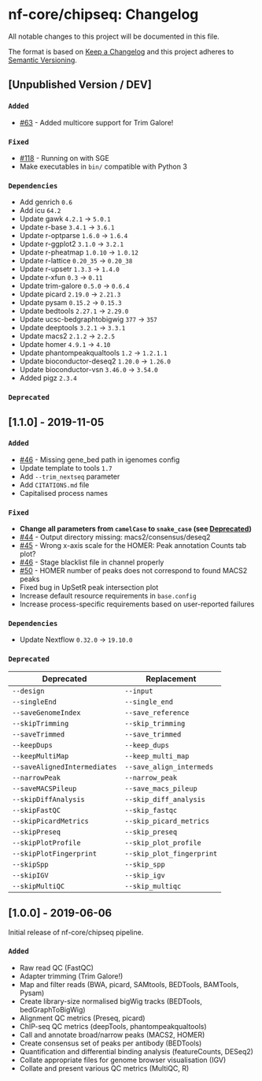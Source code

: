 # nf-core/chipseq: Changelog

All notable changes to this project will be documented in this file.

The format is based on [Keep a Changelog](http://keepachangelog.com/en/1.0.0/)
and this project adheres to [Semantic Versioning](http://semver.org/spec/v2.0.0.html).

## [Unpublished Version / DEV]

### `Added`

* [#63](https://github.com/nf-core/atacseq/issues/63) - Added multicore support for Trim Galore!

### `Fixed`

* [#118](https://github.com/nf-core/chipseq/issues/118) - Running on with SGE
* Make executables in `bin/` compatible with Python 3

### `Dependencies`

* Add genrich `0.6`
* Add icu `64.2`
* Update gawk `4.2.1` -> `5.0.1`
* Update r-base `3.4.1` -> `3.6.1`
* Update r-optparse `1.6.0` -> `1.6.4`
* Update r-ggplot2 `3.1.0` -> `3.2.1`
* Update r-pheatmap `1.0.10` -> `1.0.12`
* Update r-lattice `0.20_35` -> `0.20_38`
* Update r-upsetr `1.3.3` -> `1.4.0`
* Update r-xfun `0.3` -> `0.11`
* Update trim-galore `0.5.0` -> `0.6.4`
* Update picard `2.19.0` -> `2.21.3`
* Update pysam `0.15.2` -> `0.15.3`
* Update bedtools `2.27.1` -> `2.29.0`
* Update ucsc-bedgraphtobigwig `377` -> `357`
* Update deeptools `3.2.1` -> `3.3.1`
* Update macs2 `2.1.2` -> `2.2.5`
* Update homer `4.9.1` -> `4.10`
* Update phantompeakqualtools `1.2` -> `1.2.1.1`
* Update bioconductor-deseq2 `1.20.0` -> `1.26.0`
* Update bioconductor-vsn `3.46.0` -> `3.54.0`
* Added pigz `2.3.4`

### `Deprecated`

## [1.1.0] - 2019-11-05

### `Added`

* [#46](https://github.com/nf-core/atacseq/issues/46) - Missing gene_bed path in igenomes config
* Update template to tools `1.7`
* Add `--trim_nextseq` parameter
* Add `CITATIONS.md` file
* Capitalised process names

### `Fixed`

* **Change all parameters from `camelCase` to `snake_case` (see [Deprecated](#Deprecated))**
* [#44](https://github.com/nf-core/atacseq/issues/44) - Output directory missing: macs2/consensus/deseq2
* [#45](https://github.com/nf-core/atacseq/issues/45) - Wrong x-axis scale for the HOMER: Peak annotation Counts tab plot?
* [#46](https://github.com/nf-core/atacseq/issues/46) - Stage blacklist file in channel properly
* [#50](https://github.com/nf-core/atacseq/issues/50) - HOMER number of peaks does not correspond to found MACS2 peaks
* Fixed bug in UpSetR peak intersection plot
* Increase default resource requirements in `base.config`
* Increase process-specific requirements based on user-reported failures

### `Dependencies`

* Update Nextflow `0.32.0` -> `19.10.0`

### `Deprecated`

| Deprecated                   | Replacement               |
|------------------------------|---------------------------|
| `--design`                   | `--input`                 |
| `--singleEnd`                | `--single_end`            |
| `--saveGenomeIndex`          | `--save_reference`        |
| `--skipTrimming`             | `--skip_trimming`         |
| `--saveTrimmed`              | `--save_trimmed`          |
| `--keepDups`                 | `--keep_dups`             |
| `--keepMultiMap`             | `--keep_multi_map`        |
| `--saveAlignedIntermediates` | `--save_align_intermeds`  |
| `--narrowPeak`               | `--narrow_peak`           |
| `--saveMACSPileup`           | `--save_macs_pileup`      |
| `--skipDiffAnalysis`         | `--skip_diff_analysis`    |
| `--skipFastQC`               | `--skip_fastqc`           |
| `--skipPicardMetrics`        | `--skip_picard_metrics`   |
| `--skipPreseq`               | `--skip_preseq`           |
| `--skipPlotProfile`          | `--skip_plot_profile`     |
| `--skipPlotFingerprint`      | `--skip_plot_fingerprint` |
| `--skipSpp`                  | `--skip_spp`              |
| `--skipIGV`                  | `--skip_igv`              |
| `--skipMultiQC`              | `--skip_multiqc`          |

## [1.0.0] - 2019-06-06

Initial release of nf-core/chipseq pipeline.

### `Added`

* Raw read QC (FastQC)
* Adapter trimming (Trim Galore!)
* Map and filter reads (BWA, picard, SAMtools, BEDTools, BAMTools, Pysam)
* Create library-size normalised bigWig tracks (BEDTools, bedGraphToBigWig)
* Alignment QC metrics (Preseq, picard)
* ChIP-seq QC metrics (deepTools, phantompeakqualtools)
* Call and annotate broad/narrow peaks (MACS2, HOMER)
* Create consensus set of peaks per antibody (BEDTools)
* Quantification and differential binding analysis (featureCounts, DESeq2)
* Collate appropriate files for genome browser visualisation (IGV)
* Collate and present various QC metrics (MultiQC, R)
